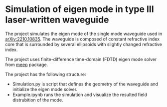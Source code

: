 # Simulation of eigen mode in type III laser-written waveguide

The project simulates the eigen mode of the single mode waveguide used in [arXiv:2210.10835](https://arxiv.org/abs/2210.10835). The waveguide is composed of constant refractive index core that is surrounded by several ellipsoids with slightly changed refractive index.

The project uses finite-difference time-domain (FDTD) eigen mode solver from [meep](https://meep.readthedocs.io/en/latest/) package.

The project has the following structure:

- Simulation.py is script that defines the geometry of the waveguide and initialize the eigen mode solver.
- Example.ipynb runs the simulation and visualize the resulted field distrubition of the mode. 
